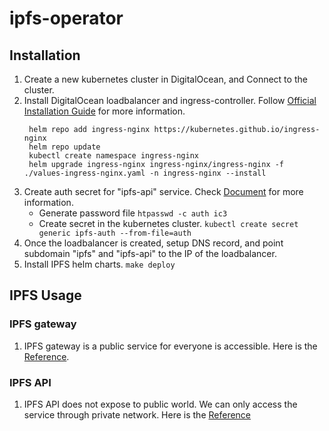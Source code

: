 # ipfs-operator
## Installation
1. Create a new kubernetes cluster in DigitalOcean, and Connect to the cluster.
2. Install DigitalOcean loadbalancer and ingress-controller. Follow [Official Installation Guide](https://kubernetes.github.io/ingress-nginx/deploy/) for more information.
   ```
    helm repo add ingress-nginx https://kubernetes.github.io/ingress-nginx
    helm repo update
    kubectl create namespace ingress-nginx
    helm upgrade ingress-nginx ingress-nginx/ingress-nginx -f ./values-ingress-nginx.yaml -n ingress-nginx --install
    ```
3. Create auth secret for "ipfs-api" service. Check [Document](https://kubernetes.github.io/ingress-nginx/examples/auth/basic/) for more information.
   - Generate password file
     `htpasswd -c auth ic3`
   - Create secret in the kubernetes cluster.
     ``kubectl create secret generic ipfs-auth --from-file=auth``
4. Once the loadbalancer is created, setup DNS record, and point subdomain "ipfs" and "ipfs-api" to the IP of the loadbalancer.
5. Install IPFS helm charts.
   `make deploy`
## IPFS Usage
### IPFS gateway
1. IPFS gateway is a public service for everyone is accessible. Here is the [Reference](https://docs.ipfs.tech/reference/http/gateway/#trusted-vs-trustless).
### IPFS API
1. IPFS API does not expose to public world. We can only access the service through private network. Here is the [Reference](https://docs.ipfs.tech/reference/kubo/rpc/)

